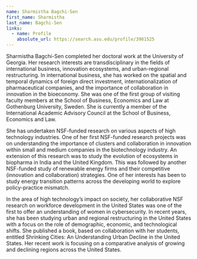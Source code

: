 ```yaml
---
name: Sharmistha Bagchi-Sen
first_name: Sharmistha
last_name: Bagchi-Sen
links:
  - name: Profile
    absolute_url: https://search.asu.edu/profile/3981525
---
```

Sharmistha Bagchi-Sen completed her doctoral work at the University of Georgia. Her research interests are transdisciplinary in the fields of international business, innovation ecosystems, and urban-regional restructuring.  In international business, she has worked on the spatial and temporal dynamics of foreign direct investment, internationalization of pharmaceutical companies, and the importance of collaboration in innovation in the bioeconomy. She was one of the first group of visiting faculty members at the School of Business, Economics and Law at Gothenburg University, Sweden.  She is currently a member of the International Academic Advisory Council at the School of Business, Economics and Law.

She has undertaken NSF-funded research on various aspects of high technology industries. One of her first NSF-funded research projects was on understanding the importance of clusters and collaboration in innovation within small and medium companies in the biotechnology industry.  An extension of this research was to study the evolution of ecosystems in biopharma in India and the United Kingdom. This was followed by another NSF-funded study of renewable energy firms and their competitive (innovation and collaboration) strategies.  One of her interests has been to study energy transition patterns across the developing world to explore policy-practice mismatch.

In the area of high technology’s impact on society, her collaborative NSF research on workforce development in the United States was one of the first to offer an understanding of women in cybersecurity.  In recent years, she has been studying urban and regional restructuring in the United States with a focus on the role of demographic, economic, and technological shifts.  She published a book, based on collaboration with her students, entitled Shrinking Cities: An Understanding Urban Decline in the United States.  Her recent work is focusing on a comparative analysis of growing and declining regions across the United States.

